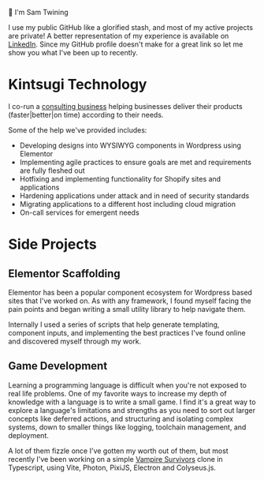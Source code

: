 👋 I'm Sam Twining

I use my public GitHub like a glorified stash, and most of my active projects are private! A better representation of my experience is available on [LinkedIn](https://www.linkedin.com/in/samtwining/). Since my GitHub profile doesn't make for a great link so let me show you what I've been up to recently.

# Kintsugi Technology
I co-run a [consulting business](https://kintsugitechnology.com) helping businesses deliver their products (faster|better|on time) according to their needs.

Some of the help we've provided includes:  
- Developing designs into WYSIWYG components in Wordpress using Elementor
- Implementing agile practices to ensure goals are met and requirements are fully fleshed out
- Hotfixing and implementing functionality for Shopify sites and applications
- Hardening applications under attack and in need of security standards
- Migrating applications to a different host including cloud migration
- On-call services for emergent needs

# Side Projects

## Elementor Scaffolding
Elementor has been a popular component ecosystem for Wordpress based sites that I've worked on. As with any framework, I found myself facing the pain points and began writing a small utility library to help navigate them.  

Internally I used a series of scripts that help generate templating, component inputs, and implementing the best practices I've found online and discovered myself through my work.

## Game Development
Learning a programming language is difficult when you're not exposed to real life problems. One of my favorite ways to increase my depth of knowledge with a language is to write a small game. I find it's a great way to explore a language's limitations and strengths as you need to sort out larger concepts like  deferred actions, and structuring and isolating complex systems, down to smaller things like logging, toolchain management, and deployment.  

A lot of them fizzle once I've gotten my worth out of them, but most recently I've been working on a simple [Vampire Survivors](https://poncle.itch.io/vampire-survivors) clone in Typescript, using Vite, Photon, PixiJS, Electron and Colyseus.js.
